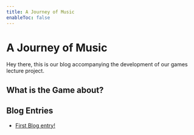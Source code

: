 ```yaml
---
title: A Journey of Music
enableToc: false
---
```


#  A Journey of Music
Hey there,
this is our blog accompanying the development of our games lecture project.

## What is the Game about?

## Blog Entries
- [First Blog entry!](notes/First%20Blog%20entry!.md)

